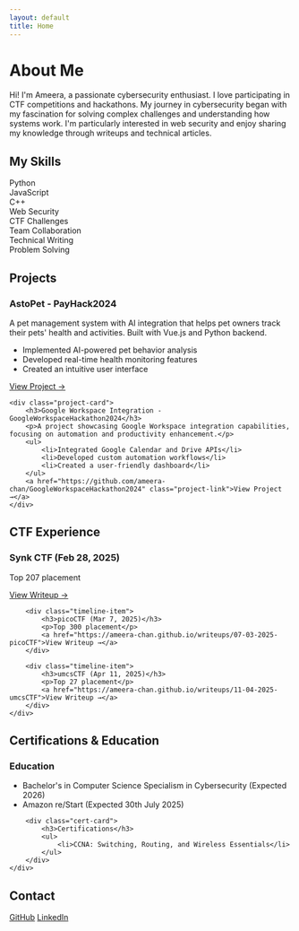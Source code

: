 ```yaml
---
layout: default
title: Home
---
```


<div id="about" class="header-content">
    <h1>About Me</h1>
    <p>Hi! I'm Ameera, a passionate cybersecurity enthusiast. I love participating in CTF competitions and hackathons. My journey in cybersecurity began with my fascination for solving complex challenges and understanding how systems work. I'm particularly interested in web security and enjoy sharing my knowledge through writeups and technical articles.</p>
</div>

<div id="skills" class="skills-section">
    <h2>My Skills</h2>
    <div class="skills-bar-list">
        <div class="skill-bar-item">
            <span class="skill-name">Python</span>
            <div class="skill-bar"><div class="skill-bar-fill" style="width: 60%"></div></div>
        </div>
        <div class="skill-bar-item">
            <span class="skill-name">JavaScript</span>
            <div class="skill-bar"><div class="skill-bar-fill" style="width: 80%"></div></div>
        </div>
        <div class="skill-bar-item">
            <span class="skill-name">C++</span>
            <div class="skill-bar"><div class="skill-bar-fill" style="width: 50%"></div></div>
        </div>
        <div class="skill-bar-item">
            <span class="skill-name">Web Security</span>
            <div class="skill-bar"><div class="skill-bar-fill" style="width: 90%"></div></div>
        </div>
        <div class="skill-bar-item">
            <span class="skill-name">CTF Challenges</span>
            <div class="skill-bar"><div class="skill-bar-fill" style="width: 75%"></div></div>
        </div>
        <div class="skill-bar-item">
            <span class="skill-name">Team Collaboration</span>
            <div class="skill-bar"><div class="skill-bar-fill" style="width: 70%"></div></div>
        </div>
        <div class="skill-bar-item">
            <span class="skill-name">Technical Writing</span>
            <div class="skill-bar"><div class="skill-bar-fill" style="width: 65%"></div></div>
        </div>
        <div class="skill-bar-item">
            <span class="skill-name">Problem Solving</span>
            <div class="skill-bar"><div class="skill-bar-fill" style="width: 85%"></div></div>
        </div>
    </div>
</div>

<div id="projects" class="projects-section">
    <h2>Projects</h2>
    <div class="project-card">
        <h3>AstoPet - PayHack2024</h3>
        <p>A pet management system with AI integration that helps pet owners track their pets' health and activities. Built with Vue.js and Python backend.</p>
        <ul>
            <li>Implemented AI-powered pet behavior analysis</li>
            <li>Developed real-time health monitoring features</li>
            <li>Created an intuitive user interface</li>
        </ul>
        <a href="https://github.com/ameera-chan/AstoPet-PayHack2024" class="project-link">View Project →</a>
    </div>

    <div class="project-card">
        <h3>Google Workspace Integration - GoogleWorkspaceHackathon2024</h3>
        <p>A project showcasing Google Workspace integration capabilities, focusing on automation and productivity enhancement.</p>
        <ul>
            <li>Integrated Google Calendar and Drive APIs</li>
            <li>Developed custom automation workflows</li>
            <li>Created a user-friendly dashboard</li>
        </ul>
        <a href="https://github.com/ameera-chan/GoogleWorkspaceHackathon2024" class="project-link">View Project →</a>
    </div>
</div>

<div id="ctf" class="ctf-section">
    <h2>CTF Experience</h2>
    <div class="timeline">
        <div class="timeline-item">
            <h3>Synk CTF (Feb 28, 2025)</h3>
            <p>Top 207 placement</p>
            <a href="https://ameera-chan.github.io/writeups/2025-02-28-synk-ctf">View Writeup →</a>
        </div>

        <div class="timeline-item">
            <h3>picoCTF (Mar 7, 2025)</h3>
            <p>Top 300 placement</p>
            <a href="https://ameera-chan.github.io/writeups/07-03-2025-picoCTF">View Writeup →</a>
        </div>

        <div class="timeline-item">
            <h3>umcsCTF (Apr 11, 2025)</h3>
            <p>Top 27 placement</p>
            <a href="https://ameera-chan.github.io/writeups/11-04-2025-umcsCTF">View Writeup →</a>
        </div>
    </div>
</div>

<div id="certifications" class="certifications-section">
    <h2>Certifications & Education</h2>
    <div class="certifications-grid">
        <div class="cert-card">
            <h3>Education</h3>
            <ul>
                <li>Bachelor's in Computer Science Specialism in Cybersecurity (Expected 2026)</li>
                <li>Amazon re/Start (Expected 30th July 2025)</li>
            </ul>
        </div>

        <div class="cert-card">
            <h3>Certifications</h3>
            <ul>
                <li>CCNA: Switching, Routing, and Wireless Essentials</li>
            </ul>
        </div>
    </div>
</div>

<div id="contact" class="contact-section">
    <h2>Contact</h2>
    <div class="contact-links">
        <a href="https://github.com/ameera-chan">GitHub</a>
        <a href="https://www.linkedin.com/in/nur-ameera-chan-240a9a242/">LinkedIn</a>
    </div>
</div>
